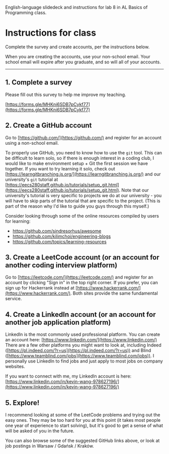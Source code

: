English-language slidedeck and instructions for lab 8 in AL Basics of Programming class.

# Instructions for class

Complete the survey and create accounts, per the instructions below. 

When you are creating the accounts, use your non-school email. Your school email will expire after you graduate, and so will all of your accounts.

---

## 1. Complete a survey

Please fill out this survey to help me improve my teaching.

[https://forms.gle/MHKni6SDB7pCykf77](https://forms.gle/MHKni6SDB7pCykf77)

## 2. Create a GitHub account 

Go to [https://github.com/](https://github.com/) and register for an account using a non-school email.

To properly use GitHub, you need to know how to use the `git` tool. This can be difficult to learn solo, so if there is enough interest in a coding club, I would like to make environment setup + Git the first session we have together. If you want to try learning it solo, check out [https://learngitbranching.js.org/](https://learngitbranching.js.org/) and our university's `git` tutorial at [https://eecs280staff.github.io/tutorials/setup_git.html](https://eecs280staff.github.io/tutorials/setup_git.html). Note that our university's tutorial is very specific to projects we do at our university - you will have to skip parts of the tutorial that are specific to the project. (This is part of the reason why I'd like to guide you guys through this myself.)

Consider looking through some of the online resources compiled by users for learning:

- https://github.com/sindresorhus/awesome
- https://github.com/kilimchoi/engineering-blogs
- https://github.com/topics/learning-resources

## 3. Create a LeetCode account (or an account for another coding interview platform)

Go to [https://leetcode.com/](https://leetcode.com/) and register for an account by clicking "Sign in" in the top right corner. If you prefer, you can sign up for Hackerrank instead at [https://www.hackerrank.com/](https://www.hackerrank.com/). Both sites provide the same fundamental service.

## 4. Create a LinkedIn account (or an account for another job application platform)

LinkedIn is the most commonly used professional platform. You can create an account here: [https://www.linkedin.com/](https://www.linkedin.com/) There are a few other platforms you might want to look at, including Indeed ([https://pl.indeed.com/?r=us](https://pl.indeed.com/?r=us)) and Blind ([https://www.teamblind.com/jobs](https://www.teamblind.com/jobs)). I personally use LinkedIn to find jobs and just apply to most jobs on company websites.

If you want to connect with me, my LinkedIn account is here: [https://www.linkedin.com/in/kevin-wang-978627196/](https://www.linkedin.com/in/kevin-wang-978627196/)

## 5. Explore!

I recommend looking at some of the LeetCode problems and trying out the easy ones. They may be too hard for you at this point (it takes most people one year of experience to start solving), but it's good to get a sense of what will be asked of you in the future.

You can also browse some of the suggested GitHub links above, or look at job postings in Warsaw / Gdańsk / Kraków.
